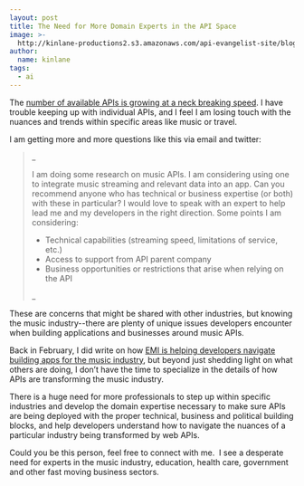 ```yaml
---
layout: post
title: The Need for More Domain Experts in the API Space
image: >-
  http://kinlane-productions2.s3.amazonaws.com/api-evangelist-site/blog/Music-App-Icon.jpg
author:
  name: kinlane
tags:
  - ai
---
```

The [number of available APIs is growing at a neck breaking speed](http://blog.programmableweb.com/2012/05/22/6000-apis-its-business-its-social-and-its-happening-quickly/). I have trouble keeping up with individual APIs, and I feel I am losing touch with the nuances and trends within specific areas like music or travel.

I am getting more and more questions like this via email and twitter:

> _
> 
> I am doing some research on music APIs. I am considering using one to integrate music streaming and relevant data into an app. Can you recommend anyone who has technical or business expertise (or both) with these in particular? I would love to speak with an expert to help lead me and my developers in the right direction. Some points I am considering:
> 
> *   Technical capabilities (streaming speed, limitations of service, etc.)
> *   Access to support from API parent company
> *   Business opportunities or restrictions that arise when relying on the API
> 
> _

These are concerns that might be shared with other industries, but knowing the music industry--there are plenty of unique issues developers encounter when building applications and businesses around music APIs.

Back in February, I did write on how [EMI is helping developers navigate building apps for the music industry](http://blog.programmableweb.com/2012/02/15/emi-helps-developers-navigate-building-apps-for-music-industry/), but beyond just shedding light on what others are doing, I don’t have the time to specialize in the details of how APIs are transforming the music industry.

There is a huge need for more professionals to step up within specific industries and develop the domain expertise necessary to make sure APIs are being deployed with the proper technical, business and political building blocks, and help developers understand how to navigate the nuances of a particular industry being transformed by web APIs.

Could you be this person, feel free to connect with me.  I see a desperate need for experts in the music industry, education, health care, government and other fast moving business sectors.